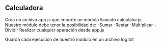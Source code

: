 ## Calculadora

Crea un archivo app.js que importe un módulo llamado calculator.js. 
Nuestro módulo debe tener la posibilidad de: 
-Sumar
-Restar
-Multiplicar
-Dividir
Realizar cualquier operación desde app.js

Guarda cada ejecución de nuestro módulo en un archivo log.txt

